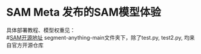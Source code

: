 # SAM  Meta 发布的SAM模型体验  
具体部署教程、模型权重见：  
#[SAM开源地址](https://github.com/facebookresearch/segment-anything) 
segment-anything-main文件夹下，除了test.py, test2.py, 均来自官方开源仓库
